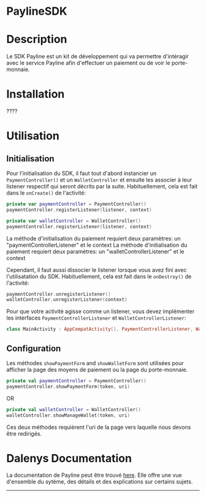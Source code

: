 # PaylineSDK

# Description

Le SDK Payline est un kit de développement qui va permettre d'intéragir avec le service Payline afin d'effectuer un paiement ou de voir le porte-monnaie.

# Installation

????

# Utilisation

## Initialisation

Pour l'initialisation du SDK, il faut tout d'abord instancier un  `PaymentController()` et un  `WalletController` et ensuite les associer à leur listener respectif qui seront décrits par la suite. Habituellement, cela est fait dans le  `onCreate()` de l'activité:

```kotlin
private var paymentController = PaymentController()
paymentController.registerListener(listener, context)

private var walletController = WalletController()
paymentController.registerListener(listener, context)
```
La méthode d'initialisation du paiement requiert deux paramètres: un "paymentControllerListener" et le context
La méthode d'initialisation du paiement requiert deux paramètres: un "walletControllerListener" et le context

Cependant, il faut aussi dissocier le listener lorsque vous avez fini avec l'utilisatation du SDK. Habituellement, cela est fait dans le  `onDestroy()` de l'activité:

```kotlin
paymentController.unregisterListener()
walletController.unregisterListener(context)
```

Pour que votre activité agisse comme un listener, vous devez implémenter les interfaces `PaymentControllerListener` et `WalletControllerListener`:

```kotlin
class MainActivity : AppCompatActivity(), PaymentControllerListener, WalletControllerListener
```

## Configuration

Les méthodes `showPaymentForm` and `showWalletForm` sont utilisées pour afficher la page des moyens de paiement ou la page du porte-monnaie.

```kotlin
private val paymentController = PaymentController()
paymentController.showPaymentForm(token, uri)
```

OR

```kotlin
private val walletController = WalletController()
walletController.showManageWallet(token, uri)
```
Ces deux méthodes requièrent l'uri de la page vers laquelle nous devons être redirigés.

# Dalenys Documentation

La documentation de Payline peut être trouvé [here](https://payline.atlassian.net/wiki/spaces/DT/overview). Elle offre une vue d'ensemble du sytème, des détails et des explications sur certains sujets.

---
